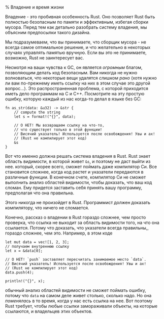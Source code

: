 % Владение и время жизни

Владение - это пробивная особенность Rust. Оно позволяет Rust быть полностью
безопасным по памяти и эффективным, избегая сборки мусора. Перед тем как
детально разобрать систему владения, мы объясним предпосылки такого дизайна.

Мы подразумеваем, что вы принимаете, что сборщик мусора - не всегда самое
оптимальное решение, и что желательно в некоторых случаях управлять памятью
вручную. Если вы это не принимаете, возможно, Rust не заинтересует вас.

Несмотря на ваши чувства к GC, он является *огромным* благом, позволяющим делать
код безопасным. Вам никогда не нужно волноваться, что некоторые вещи удалятся
*слишком рано* (хотя нужно ли вам по-прежнему иметь ссылку на них в этом случае
это другой вопрос...). Это распространенная проблема, с которой приходится иметь
дело программам на C и C++. Посмотрите на эту простую ошибку, которую каждый из 
нас когда-то делал в языке без GC:

```rust,ignore
fn as_str(data: &u32) -> &str {
    // compute the string
    let s = format!("{}", data);

    // О НЕТ! Мы возвращаем ссылку на что-то, 
    // что существует только в этой функции!
    // Висячий указатель! Используется после освобождения! Увы и ах!
    // (Rust не компилирует этот код)
    &s
}
```

Вот что именно должна решать система владения в Rust. Rust знает область
видимости, в которой живет `&s`, и поэтому не даст выйти из нее. который, 
скорее всего, сможет поймать даже компилятор Си. Все становится
сложнее, когда код растет и указатели передаются в различные функции. В
конечном счете, компилятор Си не сможет выполнить анализ областей
видимости, чтобы доказать, что ваш код сломан. Ему придется заставить себя
принять вашу программу, предполагая что она правильна.

Этого никогда не произойдет в Rust. Программист должен доказать компилятору, что
ничего не сломается.

Конечно, рассказ о владении в Rust гораздо сложнее, чем просто проверка, что
ссылка не выходит за область видимости того, на что она ссылается. Потому что 
доказать, что указатели всегда правильны,, гораздо сложнее, чем это. Например,
в этом коде

```rust,ignore
let mut data = vec![1, 2, 3];
// получаем внутреннюю ссылку
let x = &data[0];

// О НЕТ! `push` заставляет пересчитать занимаемое место `data`.
// Висячий указатель! Используется после освобождения! Увы и ах!
// (Rust не компилирует этот код)
data.push(4);

println!("{}", x);
```

обычный анализ областей видимости не сможет поймать ошибку, потому что
`data` на самом деле живет столько, сколько надо. Но она *поменялась* в то
время, когда у нас есть ссылка на нее. Вот поэтому Rust требует, чтобы любые
ссылки замораживали объекты, на которые ссылаются, и владельцев этих объектов.


